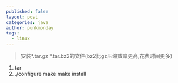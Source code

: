 ```yaml
---
published: false
layout: post
categories: java
author: punkmonday
tags: 
  - linux
---
```


> 安装*.tar.gz *.tar.bz2的文件(bz2比gz压缩效率更高,花费时间更多)

1. tar
2. ./configure make make install


